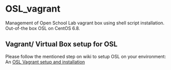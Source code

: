# OSL_vagrant

Management of Open School Lab vagrant box using shell script installation. Out-of-the box OSL on CentOS 6.8.

## Vagrant/ Virtual Box setup for OSL

Please follow the mentioned step on wiki to setup OSL on your environment: An [OSL Vagrant setup and installation](https://tree.taiga.io/project/phoenixtw-open-school-lab/wiki/osl-vagrant "Page")

